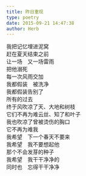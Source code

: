 ```yaml
---  
title: 昨日重现  
type: poetry  
date: 2015-09-21 14:47:38  
author: Herb    
---  
```

我把记忆埋进泥窝    
赶在夏天结束之前    
让一场　又一场雷雨    
把他溺死    
每一次风雨交加    
我都假装　被洗净    
我都假装告别了    
所有的过去    
终于风吹凉了天、大地和树枝    
它们不再为难云丝、知了和叶子    
我也吹凉了曾被烫伤的胸口    
它不再为难我    
我希望　下一个春天不要来    
我希望　我不要想起他    
那个不会发芽的种子    
我希望　我干干净净的    
同时也　忘得干干净净